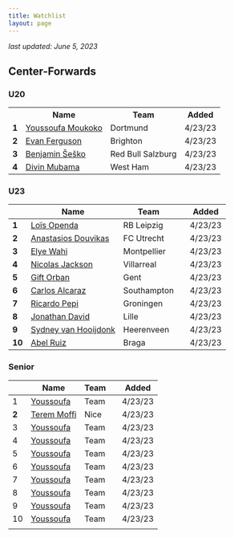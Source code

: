 ```yaml
---
title: Watchlist
layout: page
---
```


*last updated: June 5, 2023* 

## Center-Forwards 

### U20

<style>
  .table {
    width: 100%;
    font-size: 14px;
  }

  .popup {
    display: none;
    position: fixed;
    top: 50%;
    left: 50%;
    transform: translate(-50%, -50%);
    background-color: #fff;
    border: 1px solid rgb(169, 169, 169);
    padding: 40px;
    z-index: 9999;
    max-width: 100%;
    width: 90%;
    max-height: 80vh;
    overflow: auto;
  }

  .team {
    margin-bottom: 0px;
    font-size: 14px;
    margin-top: 0px;
  }

  .added {
    margin-top: 0px;
    font-size: 14px;
  }
  
  .player-name {
    margin-bottom: 0px;
    margin-top: 0px; 
  }

  .popup-close {
    position: absolute;
    top: 39px;
    right: 40px;
    cursor: pointer;
  }

  @media (min-width: 768px) {
    .popup {
      width: 50%;
    }
    .table {
      font-size: 1.5em;
      width: 60%;
    }
  }
</style>
<script>
  window.addEventListener('DOMContentLoaded', function () {
    const popups = document.querySelectorAll('.popup');

    popups.forEach(function (popup) {
      const name = popup.id;
      const link = document.querySelector('a[name="' + name + '"]');
      const closeBtn = popup.querySelector('.popup-close');

      link.addEventListener('click', function (e) {
        e.preventDefault();
        popup.style.display = 'block';
      });

      closeBtn.addEventListener('click', function () {
        popup.style.display = 'none';
      });
    });
  });
</script>

<table>
  <tr>
    <th></th>
    <th>Name</th>
    <th>Team</th>
    <th>Added</th>
  </tr>
  <tr>
    <td><strong>1</strong></td>
    <td><a href="#" name="Youssoufa Moukoko">Youssoufa Moukoko</a></td>
    <td>Dortmund</td>
    <td>4/23/23</td>
  </tr>
  <tr>
    <td><strong>2</strong></td>
    <td><a href="#" name="Evan Ferguson">Evan Ferguson</a></td>
    <td>Brighton</td>
    <td>4/23/23</td>
  </tr>
  <tr>
    <td><strong>3</strong></td>
    <td><a href="#" name="Benjamin Šeško">Benjamin Šeško</a></td>
    <td>Red Bull Salzburg</td>
    <td>4/23/23</td>
  </tr>
  <tr>
    <td><strong>4</strong></td>
    <td><a href="#" name="Divin Mubama">Divin Mubama</a></td>
    <td>West Ham</td>
    <td>4/23/23</td>
  </tr>
</table>

<div class="popup" id="Youssoufa Moukoko">
  <div clas="player-info">
    <h3 class="player-name">Youssoufa Moukoko</h3>
    <p class="team"><strong>Team:</strong> Dortmund</p>
    <p class="added"><strong>Added:</strong> 4/23/23</p>
  </div>
  <div class="player-notes">
    <h3>Notes:</h3>
    <p>
      <iframe width="100%" height="200" src="https://www.youtube.com/embed/SmHJ3219P-0" frameborder="0" allowfullscreen=""></iframe>
    </p>
    <p>Lorem Ipsum is simply dummy text of the printing and typesetting industry. Lorem Ipsum has been the industry's
      standard dummy text ever since the 1500s, when an unknown printer took a galley of type and scrambled it to make
      a type specimen book. It has survived not only five centuries, but also the leap into electronic typesetting,
      remaining essentially unchanged. It was popularised in the 1960s with the release of Letraset sheets containing
      Lorem Ipsum passages, and more recently with desktop publishing software like Aldus PageMaker including versions
      of Lorem Ipsum.</p>
  </div>
 <span class="popup-close">X</span>  
</div>



### U23

| | Name | Team | | Added | 
| --- | --- | --- | --- | --- |
| **1** | [Loïs Openda](https://fbref.com/en/players/8652a85c/Lois-Openda) | RB Leipzig | <a href="https://youtu.be/TPNudMfYzkk"><i class="fa-solid fa-video"></i></a> | 4/23/23 |
| **2** | [Anastasios Douvikas](https://fbref.com/en/players/853ca71c/Anastasios-Douvikas) | FC Utrecht | <a href="https://youtu.be/qcuwT5usgu0"><i class="fa-solid fa-video"></i></a> | 4/23/23 |
| **3** | [Elye Wahi](https://fbref.com/en/players/0d7b6576/Elye-Wahi) | Montpellier | <a href="https://youtu.be/bLt6L0v7qg8"><i class="fa-solid fa-video"></i></a> | 4/23/23 |
| **4** | [Nicolas Jackson](https://fbref.com/en/players/9c36ed83/Nicolas-Jackson) | Villarreal | <a href="https://youtu.be/sQD6sNd1Kmw"><i class="fa-solid fa-video"></i></a> | 4/23/23 |
| **5** | [Gift Orban](https://fbref.com/en/players/de17db90/Gift-Orban) | Gent | <a href="https://youtu.be/Klsm-f7_kJ4"><i class="fa-solid fa-video"></i></a> | 4/23/23 |
| **6** | [Carlos Alcaraz](https://fbref.com/en/players/4abac767/Carlos-Alcaraz) | Southampton | <a href="https://youtu.be/utGMkJeR2QQ"><i class="fa-solid fa-video"></i></a> | 4/23/23 |
| **7** | [Ricardo Pepi](https://fbref.com/en/players/a2b1ed42/Ricardo-Pepi) | Groningen | <a href="https://youtu.be/d6RB9EFQIGM"><i class="fa-solid fa-video"></i></a> | 4/23/23 |
| **8** | [Jonathan David](https://fbref.com/en/players/ce50fd99/Jonathan-David) | Lille | <a href="https://youtu.be/Cn4h1L9cVQY"><i class="fa-solid fa-video"></i></a> | 4/23/23 |
| **9** | [Sydney van Hooijdonk](https://fbref.com/en/players/5b418e15/Sydney-van-Hooijdonk) | Heerenveen | <a href="https://youtu.be/Bvybn8pU0qk"><i class="fa-solid fa-video"></i></a> | 4/23/23 |
| **10** | [Abel Ruiz](https://fbref.com/en/players/6cbf8d0d/Abel-Ruiz) | Braga | <a href="https://youtu.be/taSxEl9zk_U"><i class="fa-solid fa-video"></i></a> | 4/23/23 |

### Senior 
| | Name | Team | | Added | 
| --- | --- | --- | --- | --- |
| 1 | [Youssoufa](https://fbref.com/en/players/6ce43701/Youssoufa-Moukoko) | Team | <a href="https://youtu.be/SmHJ3219P-0"><i class="fa-solid fa-video"></i></a> | 4/23/23 |
| **2** | [Terem Moffi](https://fbref.com/en/players/065dc209/Terem-Moffi) | Nice | <a href="https://youtu.be/tBO4-O5X6A4"><i class="fa-solid fa-video"></i></a> | 4/23/23 |
| 3 | [Youssoufa](https://fbref.com/en/players/6ce43701/Youssoufa-Moukoko) | Team | <a href="https://youtu.be/SmHJ3219P-0"><i class="fa-solid fa-video"></i></a> | 4/23/23 |
| 4 | [Youssoufa](https://fbref.com/en/players/6ce43701/Youssoufa-Moukoko) | Team | <a href="https://youtu.be/SmHJ3219P-0"><i class="fa-solid fa-video"></i></a> | 4/23/23 |
| 5 | [Youssoufa](https://fbref.com/en/players/6ce43701/Youssoufa-Moukoko) | Team | <a href="https://youtu.be/SmHJ3219P-0"><i class="fa-solid fa-video"></i></a> | 4/23/23 |
| 6 | [Youssoufa](https://fbref.com/en/players/6ce43701/Youssoufa-Moukoko) | Team | <a href="https://youtu.be/SmHJ3219P-0"><i class="fa-solid fa-video"></i></a> | 4/23/23 |
| 7 | [Youssoufa](https://fbref.com/en/players/6ce43701/Youssoufa-Moukoko) | Team | <a href="https://youtu.be/SmHJ3219P-0"><i class="fa-solid fa-video"></i></a> | 4/23/23 |
| 8 | [Youssoufa](https://fbref.com/en/players/6ce43701/Youssoufa-Moukoko) | Team | <a href="https://youtu.be/SmHJ3219P-0"><i class="fa-solid fa-video"></i></a> | 4/23/23 |
| 9 | [Youssoufa](https://fbref.com/en/players/6ce43701/Youssoufa-Moukoko) | Team | <a href="https://youtu.be/SmHJ3219P-0"><i class="fa-solid fa-video"></i></a> | 4/23/23 |
| 10 | [Youssoufa](https://fbref.com/en/players/6ce43701/Youssoufa-Moukoko) | Team | <a href="https://youtu.be/SmHJ3219P-0"><i class="fa-solid fa-video"></i></a> | 4/23/23 
      |
